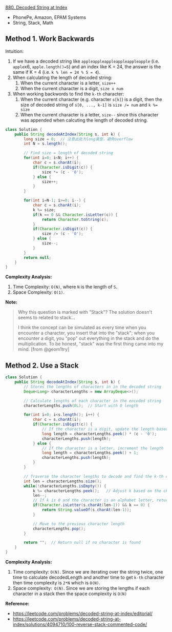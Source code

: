 [880. Decoded String at Index](https://leetcode.com/problems/decoded-string-at-index/description/)

* PhonePe, Amazon, EPAM Systems
* String, Stack, Math


## Method 1. Work Backwards
Intuition:
1. If we have a decoded string like `appleappleappleappleappleapple` (i.e. `apple`x6, `apple.length()=5`) and an index like K = 24, the answer is the same if K = 4 (i.e. `k % len = 24 % 5 = 4`).
2. When calculating the length of decoded string:
    1. When the current character is a letter, `size++`
    2. When the current character is a digit, `size x num`
3. When working backwords to find the `k-th` character:
    1. When the current character (e.g. character `s[k]`) is a digit, then the size of decoded string of `s[0, ..., k-1]` is `size /= num` and `k %= size`
    2. When the current character is a letter, `size--` since this character was appended when calcuting the length of decoded string.

```Java
class Solution {
    public String decodeAtIndex(String s, int k) {
        long size = 0;  // 注意此处为long类型，避免overflow
        int N = s.length();

        // Find size = length of decoded string
        for(int i=0; i<N; i++) {
            char c = s.charAt(i);
            if(Character.isDigit(c)) {
                size *= (c - '0');
            } else {
                size++;
            }
        }

        for(int i=N-1; i>=0; i--) {
            char c = s.charAt(i);
            k %= size;
            if(k == 0 && Character.isLetter(c)) {
                return Character.toString(c);
            }
            if(Character.isDigit(c)) {
                size /= (c - '0');
            } else {
                size--;
            }
        }
        return null;
    }
}
```
**Complexity Analysis:**
1. Time Complexity: `O(N)`, where `N` is the length of `S`.
2. Space Complexity: `O(1)`.


**Note:**
> Why this question is marked with "Stack"? The solution doesn't seems to related to stack...
> 
> I think the concept can be simulated as every time when you encounter a character, you insert that into the "stack"; when you encounter a digit, you "pop" out everything in the stack and do the multiplication. To be honest, "stack" was the first thing came into my mind. [from @geom1try]


## Method 2. Use a Stack
```Java
class Solution {
    public String decodeAtIndex(String s, int k) {
        // Stores the lengths of characters in in the decoded string
        Deque<Long> characterLengths = new ArrayDeque<>();  

        // Calculate lengths of each character in the encoded string
        characterLengths.push(0L);  // Start with 0 length

        for(int i=0; i<s.length(); i++) {
            char c = s.charAt(i);
            if(Character.isDigit(c)) {
                // If the character is a digit, update the length based on the current digit
                long length = characterLengths.peek() * (c - '0');
                characterLengths.push(length);
            } else {
                // If the character is a letter, increment the length
                long length = characterLengths.peek() + 1;
                characterLengths.push(length);
            }
        }

        // Traverse the character lengths to decode and find the k-th character
        int len = characterLengths.size();
        while(!characterLengths.isEmpty()) {
            k %= characterLengths.peek();   // Adjust k based on the character length
            len--;
            // If k is 0 and the character is an alphabet letter, return it
            if(Character.isLetter(s.charAt(len-1)) && k == 0) {
                return String.valueOf(s.charAt(len-1));
            }

            // Move to the previous character length
            characterLengths.pop();
        }

        return "";  // Return null if no character is found
    }
}
```

**Complexity Analysis:**
1. Time complexity: `O(N)`. Since we are iterating over the string twice, one time to calculate decodedLength and another time to get `k-th` character then time complexity is `2*N` which is `O(N)`.
2. Space complexity:` O(N)`. Since we are storing the lengths if each character in a stack then the space complexity is `O(N)`


**Reference:**
* https://leetcode.com/problems/decoded-string-at-index/editorial/
* https://leetcode.com/problems/decoded-string-at-index/solutions/4094710/100-reverse-stack-commented-code/